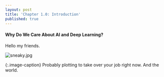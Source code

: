 ```yaml
---
layout: post
title: 'Chapter 1.0: Introduction'
published: true
---
```


#### Why Do We Care About AI and Deep Learning?


Hello my friends. 


![sneaky.jpg]({{site.baseurl}}/media/sneaky.jpg)

{:.image-caption}
Probably plotting to take over your job right now. And the world.





